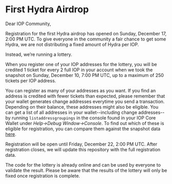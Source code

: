 First Hydra Airdrop 
===================

Dear IOP Community, 

Registration for the first Hydra airdrop has opened on Sunday, December 17, 2:00 PM UTC. To give everyone in the community a fair chance to get some Hydra, we are not distributing a fixed amount of Hydra per IOP. 

Instead, we’re running a lottery. 

When you register one of your IOP addresses for the lottery, you will be credited 1 ticket for every 2 full IOP in your account when we took the snapshot on Sunday, December 10, 7:00 PM UTC, up to a maximum of 250 tickets per IOP address. 

You can register as many of your addresses as you want. If you find an address is credited with fewer tickets than expected, please remember that your wallet generates change addresses everytime you send a transaction. Depending on their balance, these addresses might also be eligible. You can get a list of all addresses in your wallet--including change addresses--by running `listaddressgroupings` in the console found in your IOP Core Wallet under *Help->Debug Window->Console*. To find out which of these is eligible for registration, you can compare them against the snapshot data [here](src/data/snapshot.json). 

Registration will be open until Friday, December 22, 2:00 PM UTC. After registration closes, we will update this repository with the full registration data. 

The code for the lottery is already online and can be used by everyone to validate the result. Please be aware that the results of the lottery will only be fixed once registration is complete.

